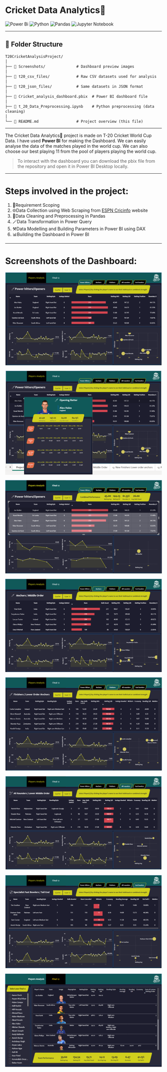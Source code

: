 # Cricket Data Analytics🏏

![Power Bi](https://img.shields.io/badge/power_bi-F2C811?style=for-the-badge&logo=powerbi&logoColor=black)
![Python](https://img.shields.io/badge/python-3670A0?style=for-the-badge&logo=python&logoColor=ffdd54)
![Pandas](https://img.shields.io/badge/pandas-%23150458.svg?style=for-the-badge&logo=pandas&logoColor=white)
![Jupyter Notebook](https://img.shields.io/badge/jupyter-%23FA0F00.svg?style=for-the-badge&logo=jupyter&logoColor=white)

---
## 📁 Folder Structure

```
T20CricketAnalysisProject/
│
├── 📂 Screenshots/              # Dashboard preview images
│
├── 📂 t20_csv_files/            # Raw CSV datasets used for analysis
│
├── 📂 t20_json_files/           # Same datasets in JSON format
│
├── 📄 Cricket_analysis_dashboard.pbix  # Power BI dashboard file
│
├── 🧹 t_20_Data_Preprocessing.ipynb    # Python preprocessing (data cleaning)
│
└── 📄 README.md                 # Project overview (this file)

```


---

The Cricket Data Analytics🏏 project is made on T-20 Cricket World Cup Data. I have used **Power BI** for making the Dashboard. We can easily analyse the data of the matches played in the world cup. We can also choose our best playing 11 from the pool of players playing the world cup. 

> To interact with the dashboard you can download the pbix file from the repository and open it in Power BI Desktop locally.

---

# Steps involved in the project:

1. 📝Requirement Scoping
2. 🌐Data Collection using Web Scraping from [ESPN Cricinfo](http://www.espn.in/cricket/) website
3. 🧹Data Cleaning and Preprocessing in Pandas
4. 🪄Data Transformation in Power Query
5. ⚒️Data Modelling and Building Parameters in Power BI using DAX
6. 📊Building the Dashboard in Power BI

---

# Screenshots of the Dashboard:

![power_hitters_and_openers](Screenshots/Power%20hitters.png)

![hover_effect](Screenshots/Players%20Details%20.png)

![individual_stats](Screenshots/Indivisual_player_Preview.png)

![anchors](Screenshots/Anchors%20.png)

![finishers](Screenshots/Finishers.png)

![all_rounders](Screenshots/All_Rounders.png)

![fast_bowlers](Screenshots/Specialist%20Bowlers.png)

![pick_final_12](Screenshots/Final%2012.png)